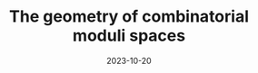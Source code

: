 ---
title: "The geometry of combinatorial moduli spaces"
collection: talks
category: seminars
event: "Algebraic geometry and moduli seminar"
venue: "ETHZ, CH"
date: 2023-10-20
---